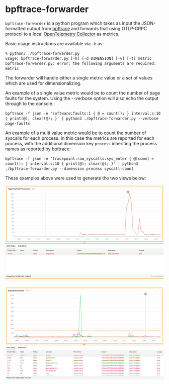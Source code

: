 # bpftrace-forwarder

`bpftrace-forwarder` is a python program which takes as input the JSON-formatted output
from [bpftrace](https://github.com/iovisor/bpftrace) and forwards that using OTLP-GRPC
protocol to a local [OpenTelemetry Collector](https://opentelemetry.io/docs/collector/) as metrics.

Basic usage instructions are available via `-h` as:

```
% python3 ./bpftrace-forwarder.py 
usage: bpftrace-forwarder.py [-h] [-d DIMENSION] [-v] [-t] metric
bpftrace-forwarder.py: error: the following arguments are required: metric
```

The forwarder will handle either a single metric value or a set of values which are used for dimensionalizing.

An example of a single value metric would be to count the number of page faults for the system. Using the --verbose option will also echo the output through to the console.:

```
bpftrace -f json -e 'software:faults:1 { @ = count(); } interval:s:10 { print(@); clear(@); }' | python3 ./bpftrace-forwarder.py --verbose page-faults
```

An example of a multi value metric would be to count the number of syscalls for each process. In this case the metrics are reported for each process, with the additional dimension key `process` inheriting the process names as reported by bpftrace:

```
bpftrace -f json -e 'tracepoint:raw_syscalls:sys_enter { @[comm] = count(); } interval:s:10 { print(@); clear(@); }' | python3 ./bpftrace-forwarder.py --dimension process syscall-count
```

These examples above were used to generate the two views below:

![Page Faults Screenshot](./screenshot-page-faults-all.png)

![Syscalls by Process Screenshot](./screenshot-syscalls-by-process.png)

